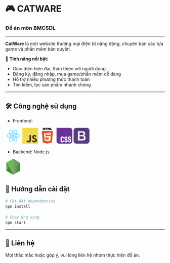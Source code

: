 
# 🎮 CATWARE
### Đồ án môn BMCSDL

---

**CatWare** là một website thương mại điện tử năng động, chuyên bán các tựa game và phần mềm bản quyền.

🚀 **Tính năng nổi bật:**
- Giao diện hiện đại, thân thiện với người dùng
- Đăng ký, đăng nhập, mua game/phần mềm dễ dàng
- Hỗ trợ nhiều phương thức thanh toán
- Tìm kiếm, lọc sản phẩm nhanh chóng

---


## 🛠️ Công nghệ sử dụng

- Frontend: 

<img src="https://raw.githubusercontent.com/github/explore/main/topics/react/react.png" width="50px"/> 
<img src="https://raw.githubusercontent.com/github/explore/main/topics/javascript/javascript.png" width="50px"/>
<img src="https://raw.githubusercontent.com/github/explore/main/topics/html/html.png" width="50px"/>
<img src="https://raw.githubusercontent.com/github/explore/main/topics/css/css.png" width="50px"/>
<img src="https://raw.githubusercontent.com/github/explore/main/topics/bootstrap/bootstrap.png" width="50px"/>

- Backend: Node.js

<img src="https://raw.githubusercontent.com/github/explore/main/topics/nodejs/nodejs.png" width="50px"/>


## 📂 Hướng dẫn cài đặt

```bash
# Cài đặt dependencies
npm install

# Chạy ứng dụng
npm start
```

---

## 📧 Liên hệ

Mọi thắc mắc hoặc góp ý, vui lòng liên hệ nhóm thực hiện đồ án.
